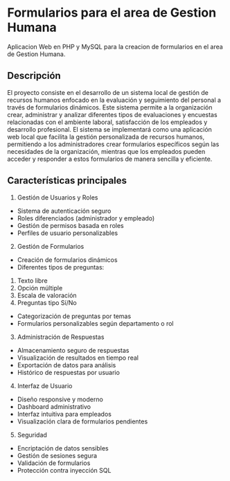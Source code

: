 # Formularios para el area de Gestion Humana

Aplicacion Web en PHP y MySQL para la creacion de formularios en el area de Gestion Humana.

## Descripción

El proyecto consiste en el desarrollo de un sistema local de gestión de recursos humanos enfocado en la evaluación y seguimiento del personal a través de formularios dinámicos. Este sistema permite a la organización crear, administrar y analizar diferentes tipos de evaluaciones y encuestas relacionadas con el ambiente laboral, satisfacción de los empleados y desarrollo profesional.
El sistema se implementará como una aplicación web local que facilita la gestión personalizada de recursos humanos, permitiendo a los administradores crear formularios específicos según las necesidades de la organización, mientras que los empleados pueden acceder y responder a estos formularios de manera sencilla y eficiente.

## Características principales

1. Gestión de Usuarios y Roles

- Sistema de autenticación seguro
- Roles diferenciados (administrador y empleado)
- Gestión de permisos basada en roles
- Perfiles de usuario personalizables

2. Gestión de Formularios

- Creación de formularios dinámicos
- Diferentes tipos de preguntas:
1. Texto libre
2. Opción múltiple
3. Escala de valoración
4. Preguntas tipo Sí/No

- Categorización de preguntas por temas
- Formularios personalizables según departamento o rol

3. Administración de Respuestas

- Almacenamiento seguro de respuestas
- Visualización de resultados en tiempo real
- Exportación de datos para análisis
- Histórico de respuestas por usuario

4. Interfaz de Usuario

- Diseño responsive y moderno
- Dashboard administrativo
- Interfaz intuitiva para empleados
- Visualización clara de formularios pendientes

5. Seguridad

- Encriptación de datos sensibles
- Gestión de sesiones segura
- Validación de formularios
- Protección contra inyección SQL
